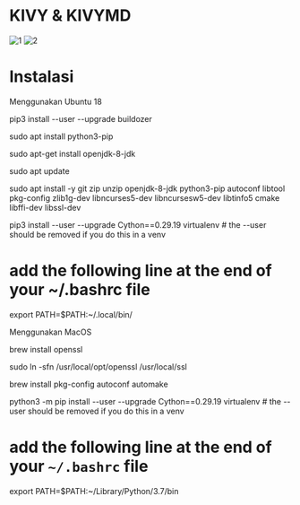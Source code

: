 # KIVY & KIVYMD
![1](https://user-images.githubusercontent.com/53217950/113902933-575e8e00-97c8-11eb-8736-008484b47846.png)
![2](https://user-images.githubusercontent.com/53217950/113902943-59285180-97c8-11eb-8617-c7fbf03f35c9.jpg)

# Instalasi
Menggunakan Ubuntu 18

pip3 install --user --upgrade buildozer

sudo apt install python3-pip

sudo apt-get install openjdk-8-jdk

sudo apt update

sudo apt install -y git zip unzip openjdk-8-jdk python3-pip autoconf libtool pkg-config zlib1g-dev libncurses5-dev libncursesw5-dev libtinfo5 cmake libffi-dev libssl-dev

pip3 install --user --upgrade Cython==0.29.19 virtualenv  # the --user should be removed if you do this in a venv

# add the following line at the end of your ~/.bashrc file
export PATH=$PATH:~/.local/bin/

Menggunakan MacOS

brew install openssl

sudo ln -sfn /usr/local/opt/openssl /usr/local/ssl

brew install pkg-config autoconf automake

python3 -m pip install --user --upgrade Cython==0.29.19 virtualenv  # the --user should be removed if you do this in a venv

# add the following line at the end of your `~/.bashrc` file

export PATH=$PATH:~/Library/Python/3.7/bin

